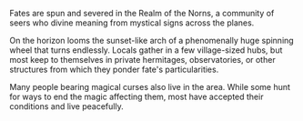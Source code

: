 Fates are spun and severed in the Realm of the Norns, a community of seers who divine meaning from mystical signs across the planes.

On the horizon looms the sunset-like arch of a phenomenally huge spinning wheel that turns endlessly. Locals gather in a few village-sized hubs, but most keep to themselves in private hermitages, observatories, or other structures from which they ponder fate's particularities.

Many people bearing magical curses also live in the area. While some hunt for ways to end the magic affecting them, most have accepted their conditions and live peacefully.